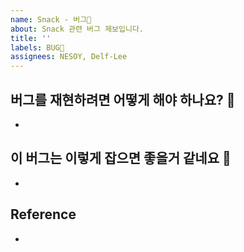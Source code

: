 ```yaml
---
name: Snack - 버그🐞
about: Snack 관련 버그 제보입니다.
title: ''
labels: BUG🐞
assignees: NESOY, Delf-Lee
---
```


## 버그를 재현하려면 어떻게 해야 하나요? 🧐
- 

## 이 버그는 이렇게 잡으면 좋을거 같네요 🍺
- 

## Reference
- 
